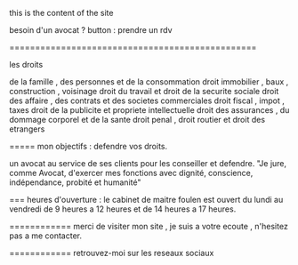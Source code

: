this is the content of the site

besoin d'un avocat ? button : prendre un rdv

================================================

les droits

de la famille , des personnes et de la consommation
droit immobilier , baux , construction , voisinage
droit du travail et droit de la securite sociale
droit des affaire , des contrats et des societes commerciales
droit fiscal , impot , taxes
droit de la publicite et propriete intellectuelle
droit des assurances , du dommage corporel et de la sante
droit penal , droit routier et droit des etrangers

=====
mon objectifs : defendre vos droits.

un avocat au service de ses clients pour les conseiller et defendre.
"Je jure, comme Avocat, d'exercer mes fonctions avec dignité, conscience, indépendance, probité et humanité"

===
heures d'ouverture : le cabinet de maitre foulen est ouvert du lundi au vendredi de 9 heures a 12 heures et de 14 heures a 17 heures.

============
merci de visiter mon site , je suis a votre ecoute , n'hesitez pas a me contacter.

============
retrouvez-moi sur les reseaux sociaux
